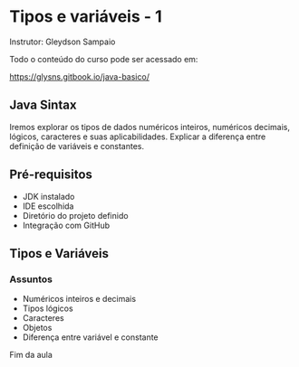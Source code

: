 
# Tipos e variáveis - 1
Instrutor: Gleydson Sampaio

Todo o conteúdo do curso pode ser acessado em:

https://glysns.gitbook.io/java-basico/

## Java Sintax

Iremos explorar os tipos de dados numéricos inteiros, numéricos decimais, lógicos, caracteres e suas aplicabilidades. Explicar a diferença entre definição de variáveis e constantes.

## Pré-requisitos

* JDK instalado 
* IDE escolhida
* Diretório do projeto definido 
* Integração com GitHub

## Tipos e Variáveis 

### Assuntos 

* Numéricos inteiros e decimais
* Tipos lógicos
* Caracteres
* Objetos
* Diferença entre variável e constante

Fim da aula
